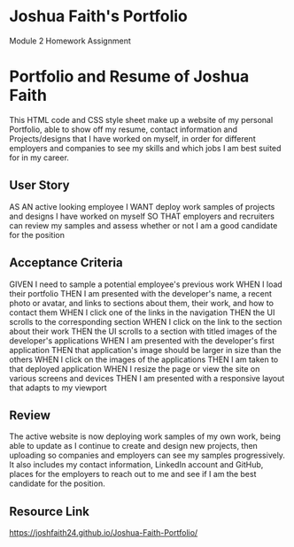 # Joshua Faith's Portfolio
Module 2 Homework Assignment

# Portfolio and Resume of Joshua Faith

This HTML code and CSS style sheet make up a website of my personal Portfolio, able 
to show off my resume, contact information and Projects/designs that I have worked on myself,
in order for different employers and companies to see my skills and which jobs I am best 
suited for in my career.

## User Story

AS AN active looking employee
I WANT deploy work samples of projects and designs I have worked on myself
SO THAT employers and recruiters can review my samples and assess whether or not I am a good
candidate for the position

## Acceptance Criteria
GIVEN I need to sample a potential employee's previous work
WHEN I load their portfolio
THEN I am presented with the developer's name, a recent photo or avatar, and links to sections about them, their work, and how to contact them
WHEN I click one of the links in the navigation
THEN the UI scrolls to the corresponding section
WHEN I click on the link to the section about their work
THEN the UI scrolls to a section with titled images of the developer's applications
WHEN I am presented with the developer's first application
THEN that application's image should be larger in size than the others
WHEN I click on the images of the applications
THEN I am taken to that deployed application
WHEN I resize the page or view the site on various screens and devices
THEN I am presented with a responsive layout that adapts to my viewport

## Review
The active website is now deploying work samples of my own work, being able to update as I continue to create 
and design new projects, then uploading so companies and employers can see my samples progressively. It also includes
my contact information, LinkedIn account and GitHub, places for the employers to reach out to me and see if I am 
the best candidate for the position. 

## Resource Link
 https://joshfaith24.github.io/Joshua-Faith-Portfolio/
 

